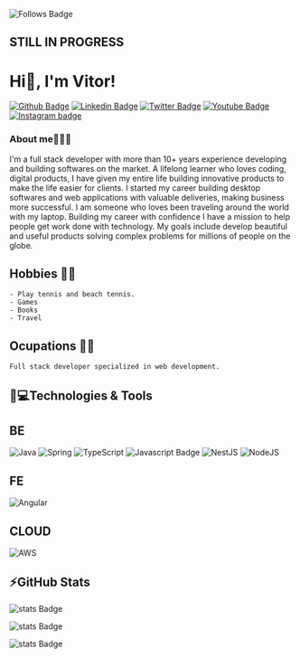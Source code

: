 ![Follows Badge](https://img.shields.io/github/followers/guandalinivitor.svg?style=social&label=Follow&maxAge=2592000) ![]()

## STILL IN PROGRESS ##

# Hi👋, I'm Vitor!

[![Github Badge](https://img.shields.io/badge/GitHub-100000?style=for-the-badge&logo=github&logoColor=white&link=https://github.com/guandalinivitor)](https://github.com/guandalinivitor)
[![Linkedin Badge](https://img.shields.io/badge/LinkedIn-0077B5?style=for-the-badge&logo=linkedin&logoColor=white&link=https://www.linkedin.com/in/guandalinivitor/)](https://www.linkedin.com/in/guandalinivitor/)
[![Twitter Badge](https://img.shields.io/badge/Twitter-1DA1F2?style=for-the-badge&logo=twitter&logoColor=white&link=https://twitter.com/GuandaliniN)](https://twitter.com/GuandaliniN)
[![Youtube Badge](https://img.shields.io/badge/YouTube-FF0000?style=for-the-badge&logo=youtube&logoColor=white&link=https://www.youtube.com/c/VitorGuandaliniDeveloper)](https://www.youtube.com/c/VitorGuandaliniDeveloper)
[![Instagram badge](https://img.shields.io/badge/Instagram-E4405F?style=for-the-badge&logo=instagram&logoColor=white&link=https://www.instagram.com/vitornovelli/)](https://www.instagram.com/vitornovelli/)

### About me👨🏼‍💻
I'm a full stack developer with more than 10+ years experience developing and building softwares on the market. A lifelong learner who loves coding, digital products, I have given my entire life building innovative products to make the life easier for clients. 
I started my career building desktop softwares and web applications with valuable deliveries, making business more successful. 
I am someone who loves been traveling around the world with my laptop. Building my career with confidence I have a mission to help people get work done with technology.
My goals include develop beautiful and useful products solving complex problems for millions of people on the globe. 

## Hobbies 🎾🏸 
    - Play tennis and beach tennis.
    - Games 
    - Books 
    - Travel
    
## Ocupations 👨‍💻 
    Full stack developer specialized in web development.

## 🚀💻Technologies & Tools

## BE
![Java](https://img.shields.io/badge/java-%23ED8B00.svg?style=for-the-badge&logo=java&logoColor=white)
![Spring](https://img.shields.io/badge/spring-%236DB33F.svg?style=for-the-badge&logo=spring&logoColor=white)
![TypeScript](https://img.shields.io/badge/typescript-%23007ACC.svg?style=for-the-badge&logo=typescript&logoColor=white)
![Javascript Badge](https://img.shields.io/badge/JavaScript-F7DF1E?style=for-the-badge&logo=javascript&logoColor=black) 
![NestJS](https://img.shields.io/badge/nestjs-%23E0234E.svg?style=for-the-badge&logo=nestjs&logoColor=white)
![NodeJS](https://img.shields.io/badge/node.js-6DA55F?style=for-the-badge&logo=node.js&logoColor=white)

## FE
![Angular](https://img.shields.io/badge/angular-%23DD0031.svg?style=for-the-badge&logo=angular&logoColor=white)

## CLOUD
![AWS](https://img.shields.io/badge/AWS-%23FF9900.svg?style=for-the-badge&logo=amazon-aws&logoColor=white)

## ⚡GitHub Stats
![stats Badge](https://github-readme-stats.vercel.app/api?username=guandalinivitor)

![stats Badge](https://github-readme-stats.vercel.app/api/top-langs/?username=guandalinivitor) 

![stats Badge](https://github-readme-streak-stats.herokuapp.com/?user=guandalinivitor) 
